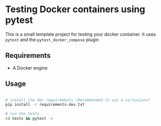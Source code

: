 # Testing Docker containers using pytest
This is a small template project for testing your docker container. It uses `pytest` and the 
`pytest_docker_compose` plugin

## Requirements
- A Docker engine

## Usage
```bash

# install the dev requirements (Recommended to use a virtualenv)
pip install -r requirements-dev.txt

# run the tests
cd tests && pytest -v
```
